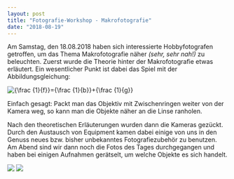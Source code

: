 ```yaml
---
layout: post
title: "Fotografie-Workshop - Makrofotografie"
date: "2018-08-19"
---
```


Am Samstag, den 18.08.2018 haben sich interessierte Hobbyfotografen getroffen, um das Thema Makrofotografie näher _(sehr, sehr nah!)_ zu beleuchten. Zuerst wurde die Theorie hinter der Makrofotografie etwas erläutert. Ein wesentlicher Punkt ist dabei das Spiel mit der Abbildungsgleichung:

![{\frac {1}{f}}={\frac {1}{b}}+{\frac {1}{g}}](https://wikimedia.org/api/rest_v1/media/math/render/svg/db5e8cf33d00d8324e3ab0979eff1fbb94b48157)

Einfach gesagt: Packt man das Objektiv mit Zwischenringen weiter von der Kamera weg, so kann man die Objekte näher an die Linse ranholen.

Nach den theoretischen Erläuterungen wurden dann die Kameras gezückt. Durch den Austausch von Equipment kamen dabei einige von uns in den Genuss neues bzw. bisher unbekanntes Fotografiezubehör zu benutzen. Am Abend sind wir dann noch die Fotos des Tages durchgegangen und haben bei einigen Aufnahmen gerätselt, um welche Objekte es sich handelt.

![](images/chip_resized-400x266.jpg) ![](images/led_resized-400x266.jpg)

